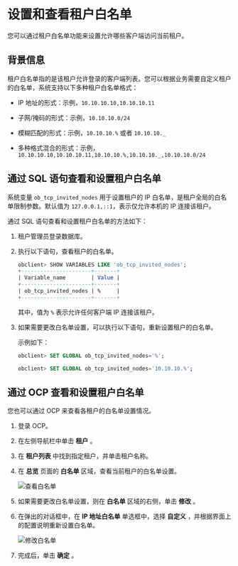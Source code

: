 设置和查看租户白名单 
===============================

您可以通过租户白名单功能来设置允许哪些客户端访问当前租户。

背景信息 
-------------------------

租户白名单指的是该租户允许登录的客户端列表。您可以根据业务需要自定义租户的白名单，系统支持以下多种租户白名单格式：

* IP 地址的形式：示例，`10.10.10.10,10.10.10.11`

  

* 子网/掩码的形式：示例，`10.10.10.0/24`

  

* 模糊匹配的形式：示例，`10.10.10.%` 或者 `10.10.10._`

  

* 多种格式混合的形式：示例，`10.10.10.10,10.10.10.11,10.10.10.%,10.10.10._,10.10.10.0/24`

  




通过 SQL 语句查看和设置租户白名单 
----------------------------------------

系统变量 `ob_tcp_invited_nodes` 用于设置租户的 IP 白名单，是租户全局的白名单限制参数。默认值为 `127.0.0.1,::1`，表示仅允许本机的 IP 连接该租户。

通过 SQL 语句查看和设置租户白名单的方法如下：

1. 租户管理员登录数据库。

   

2. 执行以下语句，查看租户的白名单。

   ```sql
   obclient> SHOW VARIABLES LIKE 'ob_tcp_invited_nodes';
   +----------------------+-------+
   | Variable_name        | Value |
   +----------------------+-------+
   | ob_tcp_invited_nodes | %     |
   +----------------------+-------+
   ```

   

   其中，值为 `%` 表示允许任何客户端 IP 连接该租户。
   

3. 如果需要更改白名单设置，可以执行以下语句，重新设置租户的白名单。

   示例如下：

   ```sql
   obclient> SET GLOBAL ob_tcp_invited_nodes='%';
   
   obclient> SET GLOBAL ob_tcp_invited_nodes='10.10.10.%';
   ```

   




通过 OCP 查看和设置租户白名单 
--------------------------------------

您也可以通过 OCP 来查看各租户的白名单设置情况。

1. 登录 OCP。

   

2. 在左侧导航栏中单击 **租户** 。

   

3. 在 **租户列表** 中找到指定租户，并单击租户名称。

   

4. 在 **总览** 页面的 **白名单** 区域，查看当前租户的白名单设置。

   ![查看白名单](https://help-static-aliyun-doc.aliyuncs.com/assets/img/zh-CN/8428123261/p280919.png)
   

5. 如果需要更改白名单设置，则在 **白名单** 区域的右侧，单击 **修改** 。

   

6. 在弹出的对话框中，在 **IP 地址白名单** 单选框中，选择 **自定义** ，并根据界面上的配置说明重新设置白名单。

   ![修改白名单](https://help-static-aliyun-doc.aliyuncs.com/assets/img/zh-CN/0099559361/p358446.png)
   

7. 完成后，单击 **确定** 。

   



